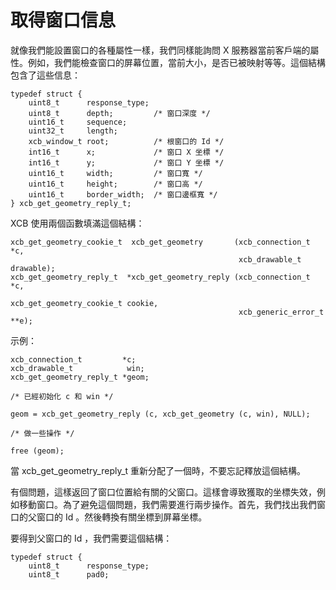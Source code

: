取得窗口信息
===

就像我們能設置窗口的各種屬性一樣，我們同樣能詢問 X 服務器當前客戶端的屬性。例如，我們能檢查窗口的屏幕位置，當前大小，是否已被映射等等。這個結構包含了這些信息：

    typedef struct {
        uint8_t      response_type;
        uint8_t      depth;         /* 窗口深度 */
        uint16_t     sequence;
        uint32_t     length;
        xcb_window_t root;          /* 根窗口的 Id */
        int16_t      x;             /* 窗口 X 坐標 */
        int16_t      y;             /* 窗口 Y 坐標 */
        uint16_t     width;         /* 窗口寬 */
        uint16_t     height;        /* 窗口高 */
        uint16_t     border_width;  /* 窗口邊框寬 */
    } xcb_get_geometry_reply_t;

XCB 使用兩個函數填滿這個結構：

    xcb_get_geometry_cookie_t  xcb_get_geometry       (xcb_connection_t         *c,
                                                       xcb_drawable_t            drawable);
    xcb_get_geometry_reply_t  *xcb_get_geometry_reply (xcb_connection_t         *c,
                                                       xcb_get_geometry_cookie_t cookie,
                                                       xcb_generic_error_t     **e);

示例：

    xcb_connection_t         *c;
    xcb_drawable_t            win;
    xcb_get_geometry_reply_t *geom;

    /* 已經初始化 c 和 win */

    geom = xcb_get_geometry_reply (c, xcb_get_geometry (c, win), NULL);

    /* 做一些操作 */

    free (geom);

當 xcb_get_geometry_reply_t 重新分配了一個時，不要忘記釋放這個結構。

有個問題，這樣返回了窗口位置給有關的父窗口。這樣會導致獲取的坐標失效，例如移動窗口。為了避免這個問題，我們需要進行兩步操作。首先，我們找出我們窗口的父窗口的 Id 。然後轉換有關坐標到屏幕坐標。

要得到父窗口的 Id ，我們需要這個結構：

    typedef struct {
        uint8_t      response_type;
        uint8_t      pad0;


